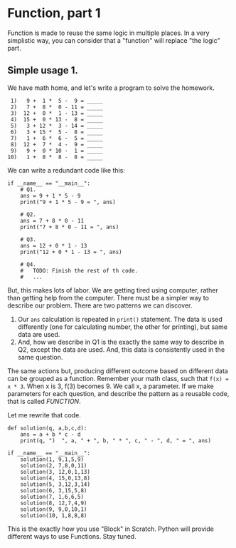 # Function, part 1

Function is made to reuse the same logic in multiple places.
In a very simplistic way, you can consider that a "function" will replace "the logic" part.

## Simple usage 1.

We have math home, and let's write a program to solve the homework.

```
 1)   9 +  1 *  5 -  9 = _____
 2)   7 +  8 *  0 - 11 = _____
 3)  12 +  0 *  1 - 13 = _____
 4)  15 +  0 * 13 -  8 = _____
 5)   3 + 12 *  3 - 14 = _____
 6)   3 + 15 *  5 -  8 = _____
 7)   1 +  6 *  6 -  5 = _____
 8)  12 +  7 *  4 -  9 = _____
 9)   9 +  0 * 10 -  1 = _____
10)   1 +  8 *  8 -  8 = _____
```

We can write a redundant code like this:

```
if __name__ == "__main__":
    # Q1.
    ans = 9 + 1 * 5 - 9
    print("9 + 1 * 5 - 9 = ", ans)

    # Q2.
    ans = 7 + 8 * 0 - 11
    print("7 + 8 * 0 - 11 = ", ans)

    # Q3.
    ans = 12 + 0 * 1 - 13
    print("12 + 0 * 1 - 13 = ", ans)

    # Q4.
    #   TODO: Finish the rest of th code.
    #   ...
```

But, this makes lots of labor.  We are getting tired using computer, rather than getting help from the computer.
There must be a simpler way to describe our problem.  There are two patterns we can discover.

1. Our `ans` calculation is repeated in `print()` statement.  The data is used differently (one for calculating number, the other for printing), but same data are used.
2. And, how we describe in Q1 is the exactly the same way to describe in Q2, except the data are used.  And, this data is consistently used in the same question.

The same actions but, producing different outcome based on different data can be grouped as a function.
Remember your math class, such that  `f(x) = x * 3`.  When x is 3, f(3) becomes 9.  We call x, a parameter.
If we make parameters for each question, and describe the pattern as a reusable code, that is called _FUNCTION_.

Let me rewrite that code.

```
def solution(q, a,b,c,d):
    ans = a + b * c - d
    print(q, ")  ", a, " + ", b, " * ", c, " - ", d, " = ", ans)

if __name__ == "__main__":
    solution(1, 9,1,5,9)
    solution(2, 7,8,0,11)
    solution(3, 12,0,1,13)
    solution(4, 15,0,13,8)
    solution(5, 3,12,3,14)
    solution(6, 3,15,5,8)
    solution(7, 1,6,6,5)
    solution(8, 12,7,4,9)
    solution(9, 9,0,10,1)
    solution(10, 1,8,8,8)

```

This is the exactly how you use "Block" in Scratch.
Python will provide different ways to use Functions.  Stay tuned.
